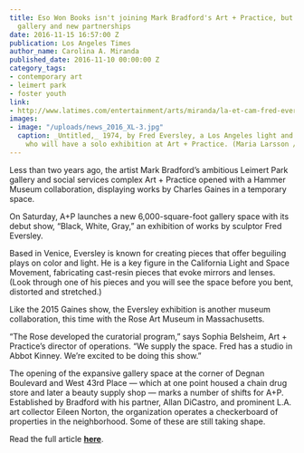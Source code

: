 ```yaml
---
title: Eso Won Books isn't joining Mark Bradford's Art + Practice, but there's a new
  gallery and new partnerships
date: 2016-11-15 16:57:00 Z
publication: Los Angeles Times
author_name: Carolina A. Miranda
published_date: 2016-11-10 00:00:00 Z
category_tags:
- contemporary art
- leimert park
- foster youth
link:
- http://www.latimes.com/entertainment/arts/miranda/la-et-cam-fred-eversley-art-practice-20161108-story.html
images:
- image: "/uploads/news_2016_XL-3.jpg"
  caption: _Untitled,_ 1974, by Fred Eversley, a Los Angeles light and space artist
    who will have a solo exhibition at Art + Practice. (Maria Larsson / Art + Practice)
---
```


Less than two years ago, the artist Mark Bradford’s ambitious Leimert Park gallery and social services complex  Art + Practice opened with a Hammer Museum collaboration, displaying works by Charles Gaines in a temporary space.

On Saturday, A+P launches a new 6,000-square-foot gallery space with its debut show, “Black, White, Gray,” an exhibition of works by sculptor Fred Eversley. 

Based in Venice, Eversley is known for creating pieces that offer beguiling plays on color and light. He is a key figure in the California Light and Space Movement, fabricating cast-resin pieces that evoke mirrors and lenses. (Look through one of his pieces and you will see the space before you bent, distorted and stretched.)

Like the 2015 Gaines show, the Eversley exhibition is another museum collaboration, this time with the Rose Art Museum in Massachusetts. 

“The Rose developed the curatorial program,” says Sophia Belsheim, Art + Practice’s director of operations. “We supply the space. Fred has a studio in Abbot Kinney. We’re excited to be doing this show.”

The opening of the expansive gallery space at the corner of Degnan Boulevard and West 43rd Place — which at one point housed a chain drug store and later a beauty supply shop — marks a number of shifts for A+P. Established by Bradford with his partner, Allan DiCastro, and prominent L.A. art collector Eileen Norton, the organization operates a checkerboard of properties in the neighborhood. Some of these are still taking shape.

Read the full article **[here](http://www.latimes.com/entertainment/arts/miranda/la-et-cam-fred-eversley-art-practice-20161108-story.html)**.